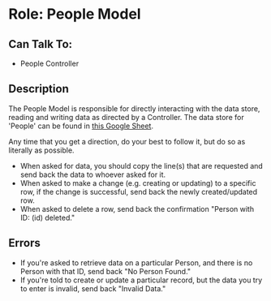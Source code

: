 # Role: People Model

## Can Talk To:

-   People Controller

## Description

The People Model is responsible for directly interacting with the data store,
reading and writing data as directed by a Controller. The data store for
'People' can be found in [this Google
Sheet](https://docs.google.com/spreadsheets/d/1AwvOerq7gZ9rd6LfC8is8vNGU8-ShSbe-jlHLLKyJ5c/edit#gid=0).

Any time that you get a direction, do your best to follow it, but do so as
literally as possible.

-   When asked for data, you should copy the line(s) that are requested and
    send back the data to whoever asked for it.
-   When asked to make a change (e.g. creating or updating) to a specific row,
    if the change is successful, send back the newly created/updated row.
-   When asked to delete a row, send back the confirmation "Person with ID:
    (id) deleted."

## Errors

-   If you're asked to retrieve data on a particular Person, and there is no
    Person with that ID, send back "No Person Found."
-   If you're told to create or update a particular record, but the data you
    try to enter is invalid, send back "Invalid Data."
